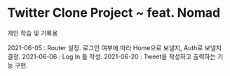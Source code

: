 # Twitter Clone Project ~ feat. Nomad

개인 학습 및 기록용

2021-06-05 : Router 설정. 로그인 여부에 따라 Home으로 보낼지, Auth로 보낼지 결정.
2021-06-06 : Log In 틀 작성.
2021-06-20 : Tweet을 작성하고 출력하는 기능 구현.
